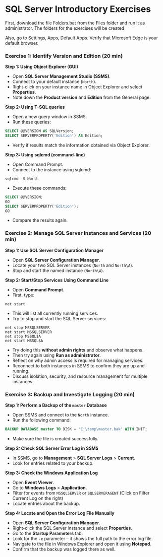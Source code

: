 
# SQL Server Introductory Exercises

First, download the file Folders.bat from the Files folder and run it as administrator. The folders for the exercises will be created

Also, go to Settings, Apps, Default Apps. Verify that Microsoft Edge is your default browser.

### Exercise 1: Identify Version and Edition (20 min)

**Step 1: Using Object Explorer (GUI)**
- Open **SQL Server Management Studio (SSMS)**.
- Connect to your default instance (`North`).
- Right-click on your instance name in Object Explorer and select **Properties**.
- Note down the **Product version** and **Edition** from the General page.

**Step 2: Using T-SQL queries**
- Open a new query window in SSMS.
- Run these queries:
```sql
SELECT @@VERSION AS SQLVersion;
SELECT SERVERPROPERTY('Edition') AS Edition;
```
- Verify if results match the information obtained via Object Explorer.

**Step 3: Using sqlcmd (command-line)**
- Open Command Prompt.
- Connect to the instance using sqlcmd:
```shell
sqlcmd -S North
```
- Execute these commands:
```sql
SELECT @@VERSION;
GO
SELECT SERVERPROPERTY('Edition');
GO
```
- Compare the results again.

### Exercise 2: Manage SQL Server Instances and Services (20 min)

**Step 1: Use SQL Server Configuration Manager**
- Open **SQL Server Configuration Manager**.
- Locate your two SQL Server instances (`North` and `North\A`).
- Stop and start the named instance (`North\A`).

**Step 2: Start/Stop Services Using Command Line**
- Open **Command Prompt**.
- First, type:
```shell
net start
```
- This will list all currently running services.
- Try to stop and start the SQL Server services:
```shell
net stop MSSQLSERVER
net start MSSQLSERVER
net stop MSSQL$A
net start MSSQL$A
```
- Try doing this **without admin rights** and observe what happens.
- Then try again using **Run as administrator**.
- Reflect on why admin access is required for managing services.
- Reconnect to both instances in SSMS to confirm they are up and running.
- Discuss isolation, security, and resource management for multiple instances.


### Exercise 3: Backup and Investigate Logging (20 min)

**Step 1: Perform a Backup of the `master` Database**
- Open SSMS and connect to the `North` instance.
- Run the following command:
```sql
BACKUP DATABASE master TO DISK = 'C:\temp\master.bak' WITH INIT;
```
- Make sure the file is created successfully.

**Step 2: Check SQL Server Error Log in SSMS**
- In SSMS, go to **Management** > **SQL Server Logs** > **Current**.
- Look for entries related to your backup.

**Step 3: Check the Windows Application Log**
- Open **Event Viewer**.
- Go to **Windows Logs** > **Application**.
- Filter for events from `MSSQLSERVER` or `SQLSERVERAGENT` (Click on Filter Current Log on the right)
- Locate entries about the backup.

**Step 4: Locate and Open the Error Log File Manually**
- Open **SQL Server Configuration Manager**.
- Right-click the SQL Server instance and select **Properties**.
- Go to the **Startup Parameters** tab.
- Look for the `-e` parameter – it shows the full path to the error log file.
- Navigate to the file in Windows Explorer and open it using **Notepad**.
- Confirm that the backup was logged there as well.


